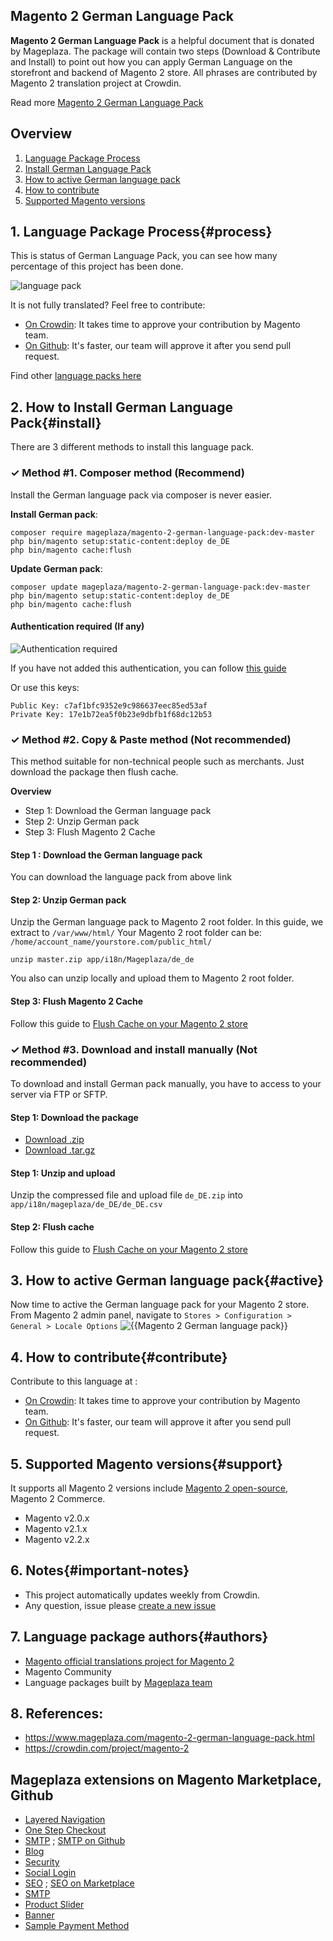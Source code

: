 ## Magento 2 German Language Pack

**Magento 2 German Language Pack** is a helpful document that is donated by Mageplaza. The package will contain two steps (Download & Contribute and Install) to point out how you can apply German Language on the storefront and backend of Magento 2 store. All phrases are contributed by Magento 2 translation project at Crowdin.

Read more [Magento 2 German Language Pack](https://www.mageplaza.com/magento-2-german-language-pack.html)


## Overview

1. [Language Package Process](#process)
2. [Install German Language Pack](#install)
3. [How to active German language pack](#active)
4. [How to contribute](#contribute)
5. [Supported Magento versions](#support)

## 1. Language Package Process{#process}

This is status of German Language Pack, you can see how many percentage of this project has been done.

![language pack](http://progressed.io/bar/65?title=translated)

It is not fully translated? Feel free to contribute:
- [On Crowdin](https://crowdin.com/project/magento-2): It takes time to approve your contribution by Magento team.
- [On Github](https://github.com/mageplaza/magento-2-german-language-pack/blob/master/HOW-TO-CONTRIBUTE.md): It's faster, our team will approve it after you send pull request.


Find other [language packs here](https://www.mageplaza.com/kb/magento-2-language-pack/)

## 2. How to Install German Language Pack{#install}

There are 3 different methods to install this language pack.

### ✓ Method #1. Composer method (Recommend)
Install the German language pack via composer is never easier.

**Install German pack**:

```
composer require mageplaza/magento-2-german-language-pack:dev-master
php bin/magento setup:static-content:deploy de_DE
php bin/magento cache:flush

```


**Update  German pack**:

```
composer update mageplaza/magento-2-german-language-pack:dev-master
php bin/magento setup:static-content:deploy de_DE
php bin/magento cache:flush

```

#### Authentication required (If any)

![Authentication required](https://cdn.mageplaza.com/media/general/dmryiPk.png)

If you have not added this authentication, you can follow [this guide](http://devdocs.magento.com/guides/v2.0/install-gde/prereq/connect-auth.html)

Or use this keys:

```
Public Key: c7af1bfc9352e9c986637eec85ed53af
Private Key: 17e1b72ea5f0b23e9dbfb1f68dc12b53
```



### ✓ Method #2. Copy & Paste method (Not recommended)

This method suitable for non-technical people such as merchants. Just download the package then flush cache.

**Overview**

- Step 1: Download the German language pack
- Step 2: Unzip German pack
- Step 3: Flush Magento 2 Cache

#### Step 1 : Download the German language pack

You can download the language pack from above link

#### Step 2: Unzip German pack

Unzip the German language pack to Magento 2 root folder. In this guide, we extract to `/var/www/html/`
Your Magento 2 root folder can be: `/home/account_name/yourstore.com/public_html/`

```
unzip master.zip app/i18n/Mageplaza/de_de
```

You also can unzip locally and upload them to Magento 2 root folder.

#### Step 3: Flush Magento 2 Cache

Follow this guide to [Flush Cache on your Magento 2 store](https://www.mageplaza.com/kb/how-flush-enable-disable-cache.html)


### ✓ Method #3. Download and install manually (Not recommended)

To download and install German pack manually, you have to access to your server via FTP or SFTP.

#### Step 1: Download the package

- [Download .zip](https://github.com/mageplaza/magento-2-german-language-pack/archive/master.zip)
- [Download .tar.gz](https://github.com/mageplaza/magento-2-german-language-pack/tarball/master)

#### Step 1: Unzip and upload

Unzip the compressed file and upload file `de_DE.zip` into `app/i18n/mageplaza/de_DE/de_DE.csv`

#### Step 2: Flush cache

Follow this guide to [Flush Cache on your Magento 2 store](https://www.mageplaza.com/kb/how-flush-enable-disable-cache.html)


## 3. How to active German language pack{#active}

Now time to active the German language pack for your Magento 2 store. From Magento 2 admin panel, navigate to `Stores > Configuration > General > Locale Options`
![{{Magento 2 German language pack}}](https://cdn.mageplaza.com/media/general/aPSUA0l.png)


## 4. How to contribute{#contribute}

Contribute to this language at :
- [On Crowdin](https://crowdin.com/project/magento-2): It takes time to approve your contribution by Magento team.
- [On Github](https://github.com/mageplaza/magento-2-german-language-pack/blob/master/HOW-TO-CONTRIBUTE.md): It's faster, our team will approve it after you send pull request.


## 5. Supported Magento versions{#support}

It supports all Magento 2 versions include [Magento 2 open-source](https://www.mageplaza.com/download-magento/), Magento 2 Commerce.


- Magento v2.0.x
- Magento v2.1.x
- Magento v2.2.x



## 6. Notes{#important-notes}

- This project automatically updates weekly from Crowdin.
- Any question, issue please [create a new issue](https://github.com/mageplaza/magento-2-german-language-pack/issues/new)

## 7. Language package authors{#authors}

- [Magento official translations project for Magento 2](https://crowdin.com/project/magento-2)
- Magento Community
- Language packages built by [Mageplaza team](https://www.mageplaza.com/)


## 8. References:

- https://www.mageplaza.com/magento-2-german-language-pack.html
- https://crowdin.com/project/magento-2




## Mageplaza extensions on Magento Marketplace, Github


- [Layered Navigation](https://marketplace.magento.com/mageplaza-layered-navigation-m2.html)
- [One Step Checkout](https://marketplace.magento.com/mageplaza-magento-2-one-step-checkout-extension.html)
- [SMTP](https://marketplace.magento.com/mageplaza-module-smtp.html) ; [SMTP on Github](https://github.com/mageplaza/magento-2-smtp)
- [Blog](https://github.com/mageplaza/magento-2-blog)
- [Security](https://marketplace.magento.com/mageplaza-module-security.html)
- [Social Login](https://github.com/mageplaza/magento-2-social-login)
- [SEO](https://github.com/mageplaza/magento-2-seo) ; [SEO on Marketplace](https://marketplace.magento.com/mageplaza-magento-2-seo-extension.html)
- [SMTP](https://github.com/mageplaza/magento-2-smtp)
- [Product Slider](https://github.com/mageplaza/magento-2-product-slider)
- [Banner](https://github.com/mageplaza/magento-2-banner-slider)
- [Sample Payment Method](https://github.com/mageplaza/magento-2-sample-payment-method)



